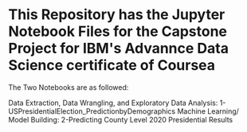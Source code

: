 # This Repository has the Jupyter Notebook Files for the Capstone Project for IBM's Advannce Data Science certificate of Coursea

The Two Notebooks are as followed:

Data Extraction, Data Wrangling, and Exploratory Data Analysis: 1-USPresidentialElection_PredictionbyDemographics
Machine Learning/ Model Building: 2-Predicting County Level 2020 Presidential Results
